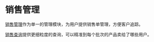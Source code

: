 # 销售管理

[销售管理](https://58ee.top/selling)作为单一的管理模块，为用户提供销售单管理，方便客户追踪。

[销售查询](https://58ee.top/statsell)提供更细粒度的查询，可以精准到每个批次的产品卖给了哪些用户。
